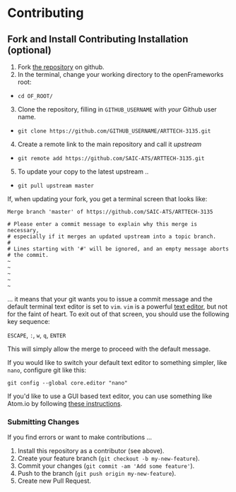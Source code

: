 # Contributing

## Fork and Install Contributing Installation (optional)

1. Fork [the repository](https://github.com/SAIC-ATS/ARTTECH-3135) on github.
2. In the terminal, change your working directory to the openFrameworks root:
  - `cd OF_ROOT/`
3. Clone the repository, filling in `GITHUB_USERNAME` with _your_ Github user name.
  - `git clone https://github.com/GITHUB_USERNAME/ARTTECH-3135.git`
4. Create a remote link to the main repository and call it _upstream_
  - `git remote add https://github.com/SAIC-ATS/ARTTECH-3135.git`
5. To update your copy to the latest upstream ..
  - `git pull upstream master`

  If, when updating your fork, you get a terminal screen that looks like:

  ```
  Merge branch 'master' of https://github.com/SAIC-ATS/ARTTECH-3135

  # Please enter a commit message to explain why this merge is necessary,
  # especially if it merges an updated upstream into a topic branch.
  #
  # Lines starting with '#' will be ignored, and an empty message aborts
  # the commit.
  ~             
  ~
  ~
  ~
  ~
  ```

... it means that your git wants you to issue a commit message and the default terminal text editor is set to `vim`. `vim` is a powerful [text editor](http://www.openvim.com/), but not for the faint of heart. To exit out of that screen, you should use the following key sequence:

`ESCAPE`, `:`, `w`, `q`, `ENTER`

This will simply allow the merge to proceed with the default message.

If you would like to switch your default text editor to something simpler, like `nano`, configure git like this:

```
git config --global core.editor "nano"
```

If you'd like to use a GUI based text editor, you can use something like Atom.io by following [these instructions](https://stackoverflow.com/a/31389989/1518329).

### Submitting Changes

If you find errors or want to make contributions ...

1. Install this repository as a contributor (see above).
2. Create your feature branch (`git checkout -b my-new-feature`).
3. Commit your changes (`git commit -am 'Add some feature'`).
4. Push to the branch (`git push origin my-new-feature`).
5. Create new Pull Request.
